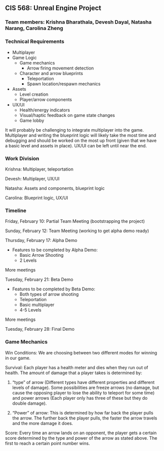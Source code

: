## CIS 568: Unreal Engine Project
### Team members: Krishna Bharathala, Devesh Dayal, Natasha Narang, Carolina Zheng

### Technical Requirements
 * Multiplayer
 * Game Logic
    * Game mechanics
      * Arrow firing movement detection
    * Character and arrow blueprints
       * Teleportation
       * Spawn location/respawn mechanics 
 * Assets
    * Level creation
    * Player/arrow components
 * UX/UI
    * Health/energy indicators
    * Visual/haptic feedback on game state changes
    * Game lobby

It will probably be challenging to integrate multiplayer into the game. Multiplayer and writing the blueprint logic will likely take the most time and debugging and should be worked on the most up front (given that we have a basic level and assets in place). UX/UI can be left until near the end.

### Work Division
Krishna: Multiplayer, teleportation

Devesh: Multiplayer, UX/UI

Natasha: Assets and components, blueprint logic

Carolina: Blueprint logic, UX/UI

### Timeline
Friday, February 10: Partial Team Meeting (bootstrapping the project)

Sunday, February 12: Team Meeting (working to get alpha demo ready)

Thursday, February 17: Alpha Demo
* Features to be completed by Alpha Demo:
   * Basic Arrow Shooting
   * 2 Levels

More meetings

Tuesday, February 21: Beta Demo
* Features to be completed by Beta Demo:
  * Both types of arrow shooting
  * Teleportation
  * Basic multiplayer 
  * 4-5 Levels
  
More meetings

Tuesday, February 28: Final Demo

### Game Mechanics
Win Conditions: We are choosing between two different modes for winning in our game. 

Survival: Each player has a health meter and dies when they run out of health. The amount of damage that a player takes is determined by:

1. “type” of arrow (Different types have different properties and different levels of damage). Some possibilities are freeze arrows (no damage, but cause the opposing player to lose the ability to teleport for some time) and power arrows (Each player only has three of these but they do double damage).

2. “Power” of arrow: This is determined by how far back the player pulls the arrow. The further back the player pulls, the faster the arrow travels and the more damage it does.

Score: Every time an arrow lands on an opponent, the player gets a certain score determined by the type and power of the arrow as stated above. The first to reach a certain point number wins.




